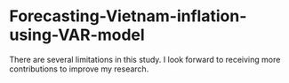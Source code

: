 # Forecasting-Vietnam-inflation-using-VAR-model
There are several limitations in this study. I look forward to receiving more contributions to improve my research.
